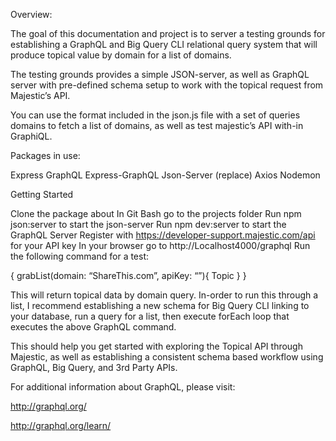 Overview:

The goal of this documentation and project is to server a testing grounds for establishing a GraphQL and Big Query CLI relational query system that will produce topical value by domain for a list of domains.

The testing grounds provides a simple JSON-server, as well as GraphQL server with pre-defined schema setup to work with the topical request from Majestic’s API.

You can use the format included in the json.js file with a set of queries domains to fetch a list of domains, as well as test majestic’s API with-in GraphiQL.

Packages in use:

Express GraphQL Express-GraphQL Json-Server (replace) Axios Nodemon

Getting Started

Clone the package about In Git Bash go to the projects folder Run npm json:server to start the json-server Run npm dev:server to start the GraphQL Server Register with https://developer-support.majestic.com/api for your API key In your browser go to http://Localhost4000/graphql Run the following command for a test:

{ grabList(domain: “ShareThis.com”, apiKey: “”){ Topic } }

This will return topical data by domain query. In-order to run this through a list, I recommend establishing a new schema for Big Query CLI linking to your database, run a query for a list, then execute forEach loop that executes the above GraphQL command.

This should help you get started with exploring the Topical API through Majestic, as well as establishing a consistent schema based workflow using GraphQL, Big Query, and 3rd Party APIs.

For additional information about GraphQL, please visit:

http://graphql.org/

http://graphql.org/learn/
